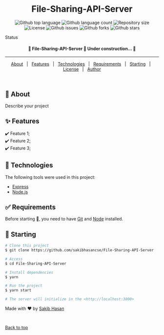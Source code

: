 <div align="center" id="top">

  <!-- <a href="https://File-Sharing-API-Server.netlify.app">Demo</a> -->
</div>

<h1 align="center">File-Sharing-API-Server</h1>

<p align="center">
  <img alt="Github top language" src="https://img.shields.io/github/languages/top/sakibhasancse/File-Sharing-API-Server?color=56BEB8">

  <img alt="Github language count" src="https://img.shields.io/github/languages/count/sakibhasancse/File-Sharing-API-Server?color=56BEB8">

  <img alt="Repository size" src="https://img.shields.io/github/repo-size/sakibhasancse/File-Sharing-API-Server?color=56BEB8">

  <img alt="License" src="https://img.shields.io/github/license/sakibhasancse/File-Sharing-API-Server?color=56BEB8">

  <img alt="Github issues" src="https://img.shields.io/github/issues/sakibhasancse/File-Sharing-API-Server?color=56BEB8" />

  <img alt="Github forks" src="https://img.shields.io/github/forks/sakibhasancse/File-Sharing-API-Server?color=56BEB8" />

   <img alt="Github stars" src="https://img.shields.io/github/stars/sakibhasancse/File-Sharing-API-Server?color=56BEB8" />
</p>

Status

<h4 align="center"> 
	🚧  File-Sharing-API-Server 🚀 Under construction...  🚧
</h4>

<hr>

<p align="center">
  <a href="#dart-about">About</a> &#xa0; | &#xa0; 
  <a href="#sparkles-features">Features</a> &#xa0; | &#xa0;
  <a href="#rocket-technologies">Technologies</a> &#xa0; | &#xa0;
  <a href="#white_check_mark-requirements">Requirements</a> &#xa0; | &#xa0;
  <a href="#checkered_flag-starting">Starting</a> &#xa0; | &#xa0;
  <a href="#memo-license">License</a> &#xa0; | &#xa0;
  <a href="https://github.com/sakibhasancse" target="_blank">Author</a>
</p>

<br>

## :dart: About

Describe your project

## :sparkles: Features

:heavy_check_mark: Feature 1;\
:heavy_check_mark: Feature 2;\
:heavy_check_mark: Feature 3;

## :rocket: Technologies

The following tools were used in this project:

-   [Express](https://express.io/)
-   [Node.js](https://nodejs.org/en/)

## :white_check_mark: Requirements

Before starting :checkered_flag:, you need to have [Git](https://git-scm.com) and [Node](https://nodejs.org/en/) installed.

## :checkered_flag: Starting

```bash
# Clone this project
$ git clone https://github.com/sakibhasancse/File-Sharing-API-Server

# Access
$ cd File-Sharing-API-Server

# Install dependencies
$ yarn

# Run the project
$ yarn start

# The server will initialize in the <http://localhost:3000>
```

<!-- ## :memo: License ##

This project is under license from MIT. For more details, see the [LICENSE](LICENSE.md) file. -->

Made with :heart: by <a href="https://github.com/sakibhasancse" target="_blank">Sakib Hasan</a>

&#xa0;

<a href="#top">Back to top</a>
